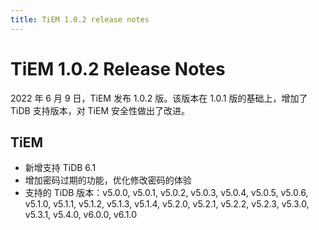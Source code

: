 ```yaml
---
title: TiEM 1.0.2 release notes
---
```

<!-- markdownlint-disable MD001 -->
# TiEM 1.0.2 Release Notes

2022 年 6 月 9 日，TiEM 发布 1.0.2 版。该版本在 1.0.1 版的基础上，增加了 TiDB 支持版本，对 TiEM 安全性做出了改进。

## TiEM

- 新增支持 TiDB 6.1
- 增加密码过期的功能，优化修改密码的体验
- 支持的 TiDB 版本：v5.0.0, v5.0.1, v5.0.2, v5.0.3, v5.0.4, v5.0.5, v5.0.6, v5.1.0, v5.1.1, v5.1.2, v5.1.3, v5.1.4, v5.2.0, v5.2.1, v5.2.2, v5.2.3, v5.3.0, v5.3.1, v5.4.0, v6.0.0, v6.1.0
